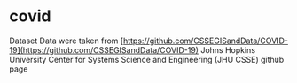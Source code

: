 # covid

Dataset
Data were taken from [https://github.com/CSSEGISandData/COVID-19](https://github.com/CSSEGISandData/COVID-19) Johns Hopkins University Center for Systems Science and Engineering (JHU CSSE) github page
